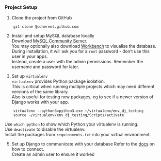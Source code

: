 ### Project Setup

1. Clone the project from GitHub  
```
    git clone @coherent.github.com
```
2. Install and setup MySQL database locally  
Download [MySQL Community Server](https://dev.mysql.com/downloads/mysql/).  
You may optionally also download [Workbench](https://dev.mysql.com/downloads/workbench/) to visualise the database.  
During installation, it will ask you for a `root` password - don't use this user in your apps.  
Instead, create a user with the admin permissions. Remember the username and password for later.

4. Set up `virtualenv`  
`virtualenv` provides Python package isolation.  
This is critical when running multiple projects which may need different versions of the same library.  
Also is useful for testing new packages, eg to see if a newer version of Django works with your app.  
```commandline
    virtualenv --python3=python3.exe ~/virtualenv/env_dj_testing
    source ~/virtualenv/env_dj_testing/Scripts/activate
```

Use `which python` to show which Python your virtualenv is running.  
Use `deactivate` to disable the virtualenv.  
Install the packages from `requirements.txt` into your virtual environment.  

5. Set up Django to communicate with your database
Refer to the [docs](https://docs.djangoproject.com/en/1.11/ref/databases/#connecting-to-the-database) on how to connect.  
Create an admin user to ensure it worked

